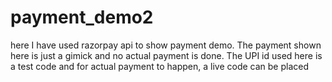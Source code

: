 # payment_demo2
here I have used razorpay api to show payment demo.
 The payment shown here is just a gimick and no actual payment is done.
 The UPI id used here is a test code and 
for actual payment to happen, a live code can be placed
